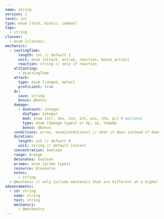 ```yaml
---
name: string
version: 1
level: int
type: enum [tech, biotic, combat]
tags:
  - string
classes:
  - enum [classes]
mechanics:
  - castingTime:
      length: int // default 1
      unit: enum [attack, action, reaction, bonus_action]
      reaction: string // only if reaction
    altCasting:
      - @castingTime
    attack:
      type: enum [ranged, melee]
      proficient: true
    dc:
      save: string
      bonus: @bonus
    damage:
      - dieCount: integer
        dieType: integer
        mod: enum [str, dex, con, int, wis, cha, pc] # optional
        type: enum [damage types] or hp, sp, tempHp
        bonus: @bonus
    conditions: array, enum[conditions] // what it does instead of damage
    duration:
      length: int // default 0
      unit: string // default instant
    concentration: boolean
    range: @range
    detonates: boolean
    primes: enum [prime types]
    resource: @resource
    notes:
      - string
  - @mechanic // only include mechanics that are different at a higher level
advancements:
  - id: string
    name: string
    text: string
    mechanics:
      - @mechanics
---
```

